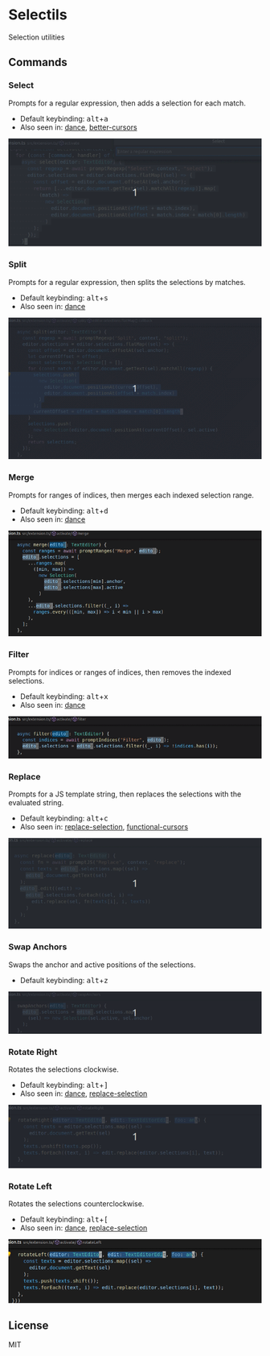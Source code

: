 # Selectils

Selection utilities

## Commands

### Select

Prompts for a regular expression, then adds a selection for each match.

- Default keybinding: <kbd>alt</kbd>+<kbd>a</kbd>
- Also seen in:
  [dance](https://github.com/71/dance),
  [better-cursors](https://github.com/Gruntfuggly/better-cursors)

![example](assets/select.gif)

### Split

Prompts for a regular expression, then splits the selections by matches.

- Default keybinding: <kbd>alt</kbd>+<kbd>s</kbd>
- Also seen in:
  [dance](https://github.com/71/dance)

![example](assets/split.gif)

### Merge

Prompts for ranges of indices, then merges each indexed selection range.

- Default keybinding: <kbd>alt</kbd>+<kbd>d</kbd>
- Also seen in:
  [dance](https://github.com/71/dance)

![example](assets/merge.gif)

### Filter

Prompts for indices or ranges of indices, then removes the indexed selections.

- Default keybinding: <kbd>alt</kbd>+<kbd>x</kbd>
- Also seen in:
  [dance](https://github.com/71/dance)

![example](assets/filter.gif)

### Replace

Prompts for a JS template string, then replaces the selections with the evaluated string.

- Default keybinding: <kbd>alt</kbd>+<kbd>c</kbd>
- Also seen in:
  [replace-selection](https://github.com/nxsoft/replace-selection),
  [functional-cursors](https://github.com/stevengeeky/functional-cursors)

![example](assets/replace.gif)

### Swap Anchors

Swaps the anchor and active positions of the selections.

- Default keybinding: <kbd>alt</kbd>+<kbd>z</kbd>

![example](assets/swapanchors.gif)

### Rotate Right

Rotates the selections clockwise.

- Default keybinding: <kbd>alt</kbd>+<kbd>]</kbd>
- Also seen in:
  [dance](https://github.com/71/dance),
  [replace-selection](https://github.com/nxsoft/replace-selection)

![example](assets/rotateright.gif)

### Rotate Left

Rotates the selections counterclockwise.

- Default keybinding: <kbd>alt</kbd>+<kbd>[</kbd>
- Also seen in:
  [dance](https://github.com/71/dance),
  [replace-selection](https://github.com/nxsoft/replace-selection)

![example](assets/rotateleft.gif)

## License

MIT
